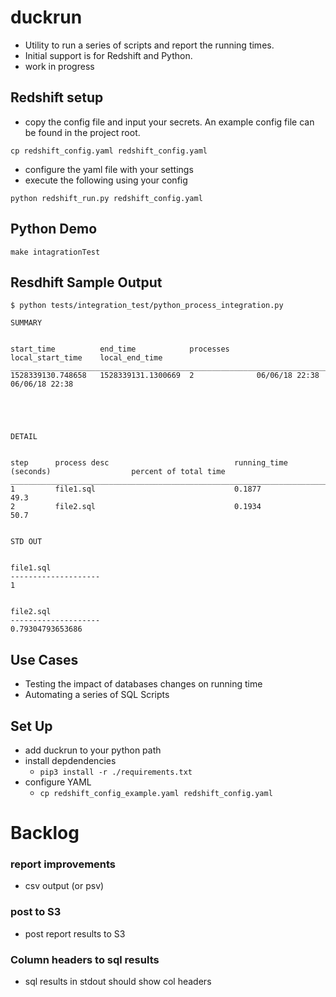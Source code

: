 # duckrun

- Utility to run a series of scripts and report the running times.  
- Initial support is for Redshift and Python.
- work in progress

## Redshift setup

- copy the config file and input your secrets.  An example config file can be found in the project root.

`cp redshift_config.yaml redshift_config.yaml`

- configure the yaml file with your settings
- execute the following using your config

`python redshift_run.py redshift_config.yaml`

## Python Demo

`make intagrationTest`

## Resdhift Sample Output

`$ python tests/integration_test/python_process_integration.py`

````
SUMMARY


start_time          end_time            processes      local_start_time    local_end_time
_______________________________________________________________________________________________
1528339130.748658   1528339131.1300669  2              06/06/18 22:38      06/06/18 22:38





DETAIL


step      process desc                            running_time (seconds)                  percent of total time
__________________________________________________________________________________________________________________________________
1         file1.sql                               0.1877                                  49.3
2         file2.sql                               0.1934                                  50.7


STD OUT


file1.sql
--------------------
1


file2.sql
--------------------
0.79304793653686

````


## Use Cases

- Testing the impact of databases changes on running time
- Automating a series of SQL Scripts

## Set Up

- add duckrun to your python path
- install depdendencies
    - `pip3 install -r ./requirements.txt`
 - configure YAML
    - `cp redshift_config_example.yaml redshift_config.yaml`


# Backlog

### report improvements

- csv output (or psv)

### post to S3

- post report results to S3

### Column headers to sql results

- sql results in stdout should show col headers
